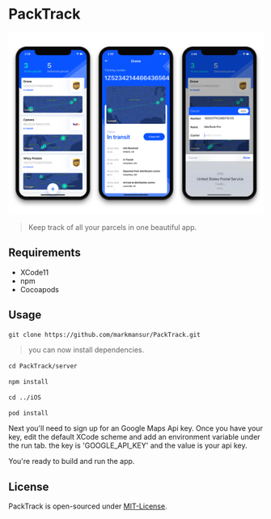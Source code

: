 # PackTrack
![Screen-1](images/screenshots.png)

> Keep track of all your parcels in one beautiful app.

## Requirements
- XCode11
- npm
- Cocoapods

## Usage
`git clone https://github.com/markmansur/PackTrack.git`

> you can now install dependencies.

`cd PackTrack/server`

`npm install`

`cd ../iOS`

`pod install`

Next you'll need to sign up for an Google Maps Api key. Once you have your key, edit the default XCode scheme and add an environment variable under the run tab. the key is 'GOOGLE_API_KEY' and the value is your api key.

You're ready to build and run the app.

## License

PackTrack is open-sourced under [MIT-License](https://opensource.org/licenses/MIT).